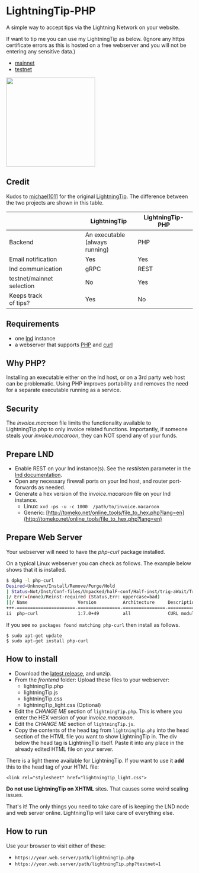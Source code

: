 # LightningTip-PHP
A simple way to accept tips via the Lightning Network on your website. 

If want to tip me you can use my LightningTip as below.
(Ignore any https certificate errors as this is hosted on a free webserver and you will not be entering any sensitive data.)
* [mainnet](https://raspibolt.epizy.com/LT/lightningTip.php)
* [testnet](https://raspibolt.epizy.com/LT/lightningTip.php?testnet=1)

<img src="https://i.imgur.com/0mOEgTf.gif" width="240">

## Credit ##
Kudos to [michael1011](https://github.com/michael1011/lightningtip) for the original [LightningTip](https://github.com/michael1011/lightningtip/blob/master/README.md). The difference between the two projects are shown in this table.

||LightningTip|LightningTip-PHP|
|--|--|--|
|Backend|An executable<br>(always running)|PHP|
|Email notification|Yes|Yes|
|lnd communication|gRPC|REST|
|testnet/mainnet selection|No|Yes|
|Keeps track<br>of tips?|Yes|No|

## Requirements ##
* one [lnd](https://github.com/lightningnetwork/lnd) instance
* a webserver that supports [PHP](http://www.php.net/) and [curl](https://curl.haxx.se/)
## Why PHP? ##
Installing an executable either on the lnd host, or on a 3rd party web host can be problematic. Using PHP improves portability and removes the need for a separate executable running as a service.
## Security ## 
The _invoice.macroon_ file limits the functionality available to LightningTip.php to only invoice related functions. Importantly, if someone steals your _invoice.macaroon_, they can NOT spend any of your funds.
## Prepare LND ##
* Enable REST on your lnd instance(s). See  the _restlisten_ parameter in the [lnd documentation](https://github.com/lightningnetwork/lnd/blob/master/sample-lnd.conf).
* Open any necessary firewall ports on your lnd host, and router port-forwards as needed.
* Generate a hex version of the _invoice.macaroon_ file on your lnd instance.
  * Linux:    `xxd -ps -u -c 1000  /path/to/invoice.macaroon `
  * Generic:  [http://tomeko.net/online_tools/file_to_hex.php?lang=en](http://tomeko.net/online_tools/file_to_hex.php?lang=en)
  
## Prepare Web Server ##
Your webserver will need to have the _php-curl_ package installed. 

On a typical Linux webserver you can check as follows. The example below shows that it is installed.
```bash
$ dpkg -l php-curl
Desired=Unknown/Install/Remove/Purge/Hold
| Status=Not/Inst/Conf-files/Unpacked/halF-conf/Half-inst/trig-aWait/Trig-pend
|/ Err?=(none)/Reinst-required (Status,Err: uppercase=bad)
||/ Name                   Version          Architecture     Description
+++-======================-================-================-=================================================
ii  php-curl               1:7.0+49         all              CURL module for PHP [default]
```
If you see `no packages found matching php-curl` then install as follows.
```
$ sudo apt-get update
$ sudo apt-get install php-curl
```


## How to install ##
* Download the [latest release](https://github.com/robclark56/lightningtip/releases), and unzip.
* From the _frontend_ folder: Upload these files to your webserver:
  * lightningTip.php
  * lightningTip.js
  * lightningTip.css
  * lightningTip_light.css (Optional)
* Edit the _CHANGE ME_ section of `lightningTip.php`. This is where you enter the HEX version of your _invoice.macaroon_.
* Edit the _CHANGE ME_ section of `lightningTip.js`.
* Copy the contents of the head tag from `lightningTip.php` into the head section of the HTML file you want to show LightningTip in. The div below the head tag is LightningTip itself. Paste it into any place in the already edited HTML file on your server.


There is a light theme available for LightningTip. If you want to use it **add** this to the head tag of your HTML file:

```
<link rel="stylesheet" href="lightningTip_light.css">
```

**Do not use LightningTip on XHTML** sites. That causes some weird scaling issues.

That's it! The only things you need to take care of is keeping the LND node and web server online. LightningTip will take care of everything else.

## How to run ##
Use your browser to visit either of these:

* `https://your.web.server/path/lightningTip.php`
* `https://your.web.server/path/lightningTip.php?testnet=1`


